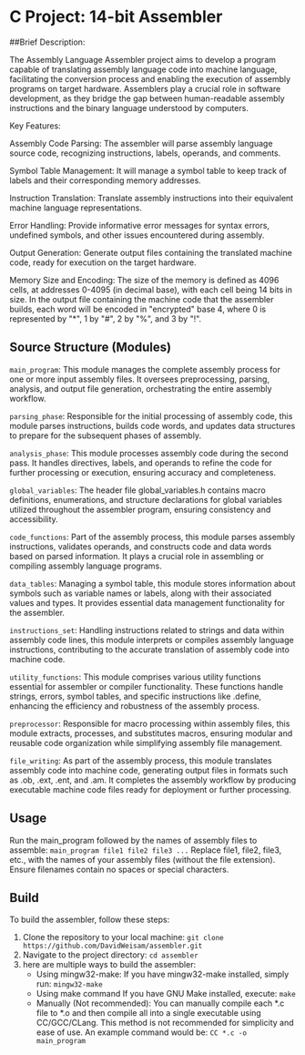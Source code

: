 # C Project: 14-bit Assembler
##Brief Description:

The Assembly Language Assembler project aims to develop a program capable of translating assembly language code into machine language, facilitating the conversion process and enabling the execution of assembly programs on target hardware. Assemblers play a crucial role in software development, as they bridge the gap between human-readable assembly instructions and the binary language understood by computers.

Key Features:

Assembly Code Parsing: The assembler will parse assembly language source code, recognizing instructions, labels, operands, and comments.

Symbol Table Management: It will manage a symbol table to keep track of labels and their corresponding memory addresses.

Instruction Translation: Translate assembly instructions into their equivalent machine language representations.

Error Handling: Provide informative error messages for syntax errors, undefined symbols, and other issues encountered during assembly.

Output Generation: Generate output files containing the translated machine code, ready for execution on the target hardware.

Memory Size and Encoding: The size of the memory is defined as 4096 cells, at addresses 0-4095 (in decimal base), with each cell being 14 bits in size. In the output file containing the machine code that the assembler builds, each word will be encoded in "encrypted" base 4, where 0 is represented by "*", 1 by "#", 2 by "%", and 3 by "!".

## Source Structure (Modules)
`main_program`: This module manages the complete assembly process for one or more input assembly files. It oversees preprocessing, parsing, analysis, and output file generation, orchestrating the entire assembly workflow.

`parsing_phase`: Responsible for the initial processing of assembly code, this module parses instructions, builds code words, and updates data structures to prepare for the subsequent phases of assembly.

`analysis_phase`: This module processes assembly code during the second pass. It handles directives, labels, and operands to refine the code for further processing or execution, ensuring accuracy and completeness.

`global_variables`: The header file global_variables.h contains macro definitions, enumerations, and structure declarations for global variables utilized throughout the assembler program, ensuring consistency and accessibility.

`code_functions`: Part of the assembly process, this module parses assembly instructions, validates operands, and constructs code and data words based on parsed information. It plays a crucial role in assembling or compiling assembly language programs.

`data_tables`: Managing a symbol table, this module stores information about symbols such as variable names or labels, along with their associated values and types. It provides essential data management functionality for the assembler.

`instructions_set`: Handling instructions related to strings and data within assembly code lines, this module interprets or compiles assembly language instructions, contributing to the accurate translation of assembly code into machine code.

`utility_functions`: This module comprises various utility functions essential for assembler or compiler functionality. These functions handle strings, errors, symbol tables, and specific instructions like .define, enhancing the efficiency and robustness of the assembly process.

`preprocessor`: Responsible for macro processing within assembly files, this module extracts, processes, and substitutes macros, ensuring modular and reusable code organization while simplifying assembly file management.

`file_writing`: As part of the assembly process, this module translates assembly code into machine code, generating output files in formats such as .ob, .ext, .ent, and .am. It completes the assembly workflow by producing executable machine code files ready for deployment or further processing.

## Usage
Run the main_program followed by the names of assembly files to assemble:
`main_program file1 file2 file3 ...`
Replace file1, file2, file3, etc., with the names of your assembly files (without the file extension). Ensure filenames contain no spaces or special characters.

## Build
To build the assembler, follow these steps:
1. Clone the repository to your local machine: `git clone https://github.com/DavidWeisam/assembler.git`
2. Navigate to the project directory: `cd assembler`
3. here are multiple ways to build the assembler:
   - Using mingw32-make:
     If you have mingw32-make installed, simply run: `mingw32-make`
   - Using make command
     If you have GNU Make installed, execute: `make`
   - Manually (Not recommended):
     You can manually compile each *.c file to *.o and then compile all into a single executable using CC/GCC/CLang. This         method is not recommended for simplicity and ease of use. An example command would be: `CC *.c -o main_program`
  


